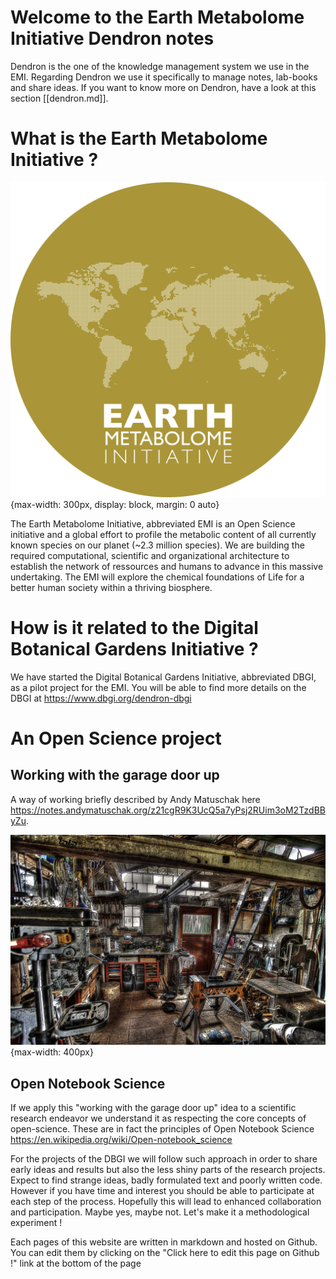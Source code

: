 # Welcome to the Earth Metabolome Initiative Dendron notes

Dendron is the one of the knowledge management system we use in the EMI. Regarding Dendron we use it specifically to manage notes, lab-books and share ideas.
If you want to know more on Dendron, have a look at this section [[dendron.md]].

# What is the Earth Metabolome Initiative ?


![](/assets/images/EMI_logo_round.png){max-width: 300px, display: block, margin: 0 auto}

The Earth Metabolome Initiative, abbreviated EMI is an Open Science initiative and a global effort to profile the metabolic content of all currently known species on our planet (~2.3 million species). We are building the required computational, scientific and organizational architecture to establish the network of ressources and humans to advance in this massive undertaking. The EMI will explore the chemical foundations of Life for a better human society within a thriving biosphere.

# How is it related to the Digital Botanical Gardens Initiative ?

We have started the Digital Botanical Gardens Initiative, abbreviated DBGI, as a pilot project for the EMI. You will be able to find more details on the DBGI at <https://www.dbgi.org/dendron-dbgi>


# An Open Science project

## Working with the garage door up

A way of working briefly described by Andy Matuschak here https://notes.andymatuschak.org/z21cgR9K3UcQ5a7yPsj2RUim3oM2TzdBByZu.

![](/assets/images/2022-12-25-18-13-17.png){max-width: 400px}

## Open Notebook Science

If we apply this "working with the garage door up" idea to a scientific research endeavor we understand it as respecting the core concepts of open-science. These are in fact the principles of Open Notebook Science https://en.wikipedia.org/wiki/Open-notebook_science

For the projects of the DBGI we will follow such approach in order to share early ideas and results but also the less shiny parts of the research projects. 
Expect to find strange ideas, badly formulated text and poorly written code. However if you have time and interest you should be able to participate at each step of the process. Hopefully this will lead to enhanced collaboration and participation. Maybe yes, maybe not. Let's make it a methodological experiment !

Each pages of this website are written in markdown and hosted on Github. You can edit them by clicking on the "Click here to edit this page on Github !" link at the bottom of the page
